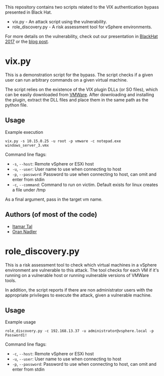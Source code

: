 This repository contains two scripts related to the VIX authentication bypass presented in Black Hat.
* vix.py - An attack script using the vulnerability.
* role_discovery.py - A risk assessment tool for vSphere environments.

For more details on the vulnerability, check out our presentation in [BlackHat 2017](https://www.blackhat.com/us-17/briefings/schedule/index.html#escalating-insider-threats-using-vmwares-api-7300) or the [blog post](https://www.guardicore.com/2017/07/escalating-insider-threats-using-vmwares-api/).

# vix.py

This is a demonstration script for the bypass. The script checks if a given user can run arbitrary commands on a given virtual machine.

The script relies on the existence of the VIX plugin DLLs (or SO files), which can be easily downloaded from [VMWare](https://code.vmware.com/web/sdk/60/vix). 
After downloading and installing the plugin, extract the DLL files and place them in the same path as the python file.

## Usage
Example execution

```vix.py -s 10.15.0.25 -u root -p vmware -c notepad.exe windows_server_3.vmx```

Command line flags:
* `-s`, `--host`: Remote vSphere or ESXi host
* `-u`, `--user`: User name to use when connecting to host
* `-p`, `--password`: Password to use when connecting to host, can omit and enter from stdin
* `-c`, `--command`: Command to run on victim. Default exists for linux creates a file under /tmp

As a final argument, pass in the target vm name.

## Authors (of most of the code)
* [Itamar Tal](https://github.com/itamartal)
* [Oran Nadler](https://github.com/orannadler)


# role_discovery.py

This is a risk assessment tool to check which virtual machines in a vSphere environment are vulnerable to this attack.
The tool checks for each VM if it's running on a vulnerable host or running vulnerable versions of VMWare tools.

In addition, the script reports if there are non administrator users with the appropriate privileges to execute the attack, given a vulnerable machine.


## Usage
Example usage

```role_discovery.py -c 192.168.13.37 -u administrator@vsphere.local -p Password1!```

Command line flags:
* `-c`, `--host`: Remote vSphere or ESXi host
* `-u`, `--user`: User name to use when connecting to host
* `-p`, `--password`: Password to use when connecting to host, can omit and enter from stdin
